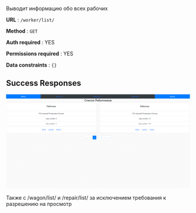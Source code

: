 Выводит информацию обо всех рабочих

**URL** : `/worker/list/`

**Method** : `GET`

**Auth required** : YES

**Permissions required** : YES

**Data constraints** : `{}`

## Success Responses

![Alt text](list.png)


Также с /wagon/list/ и /repair/list/ за исключением требования к разрешению на просмотр
